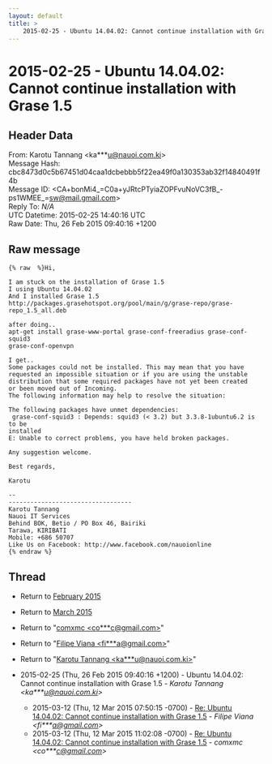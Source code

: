 ```yaml
---
layout: default
title: >
    2015-02-25 - Ubuntu 14.04.02: Cannot continue installation with Grase 1.5
---
```


# 2015-02-25 - Ubuntu 14.04.02: Cannot continue installation with Grase 1.5

## Header Data

From: Karotu Tannang \<ka***u@nauoi.com.ki\><br>
Message Hash: cbc8473d0c5b67451d04caa1dcbebbb5f22ea49f0a130353ab32f14840491f4b<br>
Message ID: \<CA+bonMi4_=C0a+yJRtcPTyiaZOPFvuNoVC3fB_-ps1WMEE_=sw@mail.gmail.com\><br>
Reply To: _N/A_<br>
UTC Datetime: 2015-02-25 14:40:16 UTC<br>
Raw Date: Thu, 26 Feb 2015 09:40:16 +1200<br>

## Raw message

```
{% raw  %}Hi,

I am stuck on the installation of Grase 1.5
I using Ubuntu 14.04.02
And I installed Grase 1.5
http://packages.grasehotspot.org/pool/main/g/grase-repo/grase-repo_1.5_all.deb

after doing..
apt-get install grase-www-portal grase-conf-freeradius grase-conf-squid3
grase-conf-openvpn

I get..
Some packages could not be installed. This may mean that you have
requested an impossible situation or if you are using the unstable
distribution that some required packages have not yet been created
or been moved out of Incoming.
The following information may help to resolve the situation:

The following packages have unmet dependencies:
 grase-conf-squid3 : Depends: squid3 (< 3.2) but 3.3.8-1ubuntu6.2 is to be
installed
E: Unable to correct problems, you have held broken packages.

Any suggestion welcome.

Best regards,

Karotu

-- 
----------------------------------
Karotu Tannang
Nauoi IT Services
Behind BOK, Betio / PO Box 46, Bairiki
Tarawa, KIRIBATI
Mobile: +686 50707
Like Us on Facebook: http://www.facebook.com/nauoionline
{% endraw %}
```

## Thread

+ Return to [February 2015](/archive/2015/02)
+ Return to [March 2015](/archive/2015/03)

+ Return to "[comxmc <co***c<span>@</span>gmail.com>](/authors/co___c_at_gmail_com)"
+ Return to "[Filipe Viana <fi***a<span>@</span>gmail.com>](/authors/fi___a_at_gmail_com)"
+ Return to "[Karotu Tannang <ka***u<span>@</span>nauoi.com.ki>](/authors/ka___u_at_nauoi_com_ki)"

+ 2015-02-25 (Thu, 26 Feb 2015 09:40:16 +1200) - Ubuntu 14.04.02: Cannot continue installation with Grase 1.5 - _Karotu Tannang \<ka***u@nauoi.com.ki\>_
  + 2015-03-12 (Thu, 12 Mar 2015 07:50:15 -0700) - [Re: Ubuntu 14.04.02: Cannot continue installation with Grase 1.5](/archive/2015/03/eba2e6caa45e9fc2c7a1ff7577d6933d3cd3227d9c3e0c4826fc76993a07ac4c) - _Filipe Viana \<fi***a@gmail.com\>_
  + 2015-03-12 (Thu, 12 Mar 2015 11:02:08 -0700) - [Re: Ubuntu 14.04.02: Cannot continue installation with Grase 1.5](/archive/2015/03/6f767f3fe5adc7584f7e63b095f8f0ceee88b8890077f419b058eda65f492edf) - _comxmc \<co***c@gmail.com\>_

